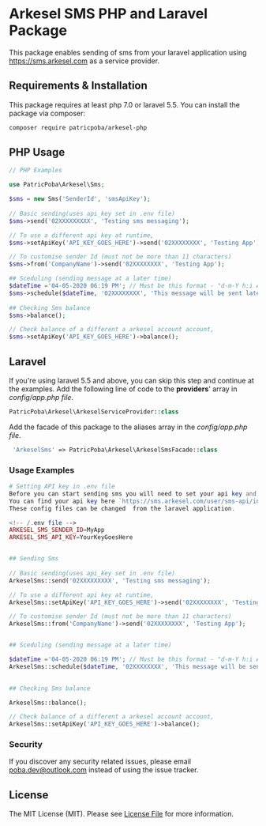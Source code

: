# Arkesel SMS PHP and Laravel Package

<!-- [![Latest Version on Packagist](https://img.shields.io/packagist/v/patricpoba/arkesel-sms.svg?style=flat-square)](https://packagist.org/packages/patricpoba/arkesel-sms)
[![Build Status](https://img.shields.io/travis/patricpoba/arkesel-sms/master.svg?style=flat-square)](https://travis-ci.org/patricpoba/arkesel-sms)
[![Quality Score](https://img.shields.io/scrutinizer/g/patricpoba/arkesel-sms.svg?style=flat-square)](https://scrutinizer-ci.com/g/patricpoba/arkesel-sms)
[![Total Downloads](https://img.shields.io/packagist/dt/patricpoba/arkesel-sms.svg?style=flat-square)](https://packagist.org/packages/patricpoba/arkesel-sms) -->

This package enables sending of sms from your laravel application using https://sms.arkesel.com as a service provider.

## Requirements & Installation

This package requires at least php 7.0 or laravel 5.5. You can install the package via composer:

```bash
composer require patricpoba/arkesel-php
```

## PHP Usage

``` php
// PHP Examples

use PatricPoba\Arkesel\Sms;

$sms = new Sms('SenderId', 'smsApiKey');
  
// Basic sending(uses api_key set in .env file)
$sms->send('02XXXXXXXXX', 'Testing sms messaging');

// To use a different api key at runtime,
$sms->setApiKey('API_KEY_GOES_HERE')->send('02XXXXXXXX', 'Testing App');

// To customise sender Id (must not be more than 11 characters)
$sms->from('CompanyName')->send('02XXXXXXXX', 'Testing App');

## Sceduling (sending message at a later time)
$dateTime ='04-05-2020 06:19 PM'; // Must be this format - "d-m-Y h:i A" 
$sms->schedule($dateTime, '02XXXXXXXX', 'This message will be sent later')
 
## Checking Sms balance   
$sms->balance();

// Check balance of a different a arkesel account account,
$sms->setApiKey('API_KEY_GOES_HERE')->balance();
```


## Laravel

If you're using laravel 5.5 and above, you can skip this step and continue at the examples.
Add the following line of code to the **providers**' array in *config/app.php file*.
```php  
PatricPoba\Arkesel\ArkeselServiceProvider::class
```

Add the facade of this package to the aliases array in the *config/app.php file*.

```php 
 'ArkeselSms' => PatricPoba\Arkesel\ArkeselSmsFacade::class
```


### Usage Examples 

``` php  
# Setting API key in .env file
Before you can start sending sms you will need to set your api key and default sender ID in your /.env file
You can find your api key here `https://sms.arkesel.com/user/sms-api/info` 
These config files can be changed  from the laravel application.  

<!-- /.env file --> 
ARKESEL_SMS_SENDER_ID=MyApp
ARKESEL_SMS_API_KEY=YourKeyGoesHere


## Sending Sms 
 
// Basic sending(uses api_key set in .env file)
ArkeselSms::send('02XXXXXXXXX', 'Testing sms messaging');

// To use a different api key at runtime,
ArkeselSms::setApiKey('API_KEY_GOES_HERE')->send('02XXXXXXXX', 'Testing App');

// To customise sender Id (must not be more than 11 characters)
ArkeselSms::from('CompanyName')->send('02XXXXXXXX', 'Testing App');


## Sceduling (sending message at a later time) 

$dateTime ='04-05-2020 06:19 PM'; // Must be this format - "d-m-Y h:i A" 
ArkeselSms::schedule($dateTime, '02XXXXXXXX', 'This message will be sent later')

 
## Checking Sms balance   

ArkeselSms::balance();

// Check balance of a different a arkesel account account,
ArkeselSms::setApiKey('API_KEY_GOES_HERE')->balance();

```


### Security

If you discover any security related issues, please email poba.dev@outlook.com instead of using the issue tracker.


## License

The MIT License (MIT). Please see [License File](LICENSE.md) for more information.